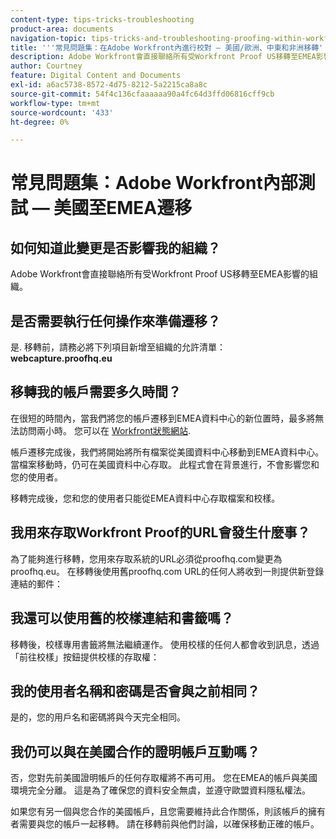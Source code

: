 ```yaml
---
content-type: tips-tricks-troubleshooting
product-area: documents
navigation-topic: tips-tricks-and-troubleshooting-proofing-within-workfront
title: '''常見問題集：在Adobe Workfront內進行校對 — 美國/歐洲、中東和非洲移轉'
description: Adobe Workfront會直接聯絡所有受Workfront Proof US移轉至EMEA影響的組織。
author: Courtney
feature: Digital Content and Documents
exl-id: a6ac5738-8572-4d75-8212-5a2215ca8a8c
source-git-commit: 54f4c136cfaaaaaa90a4fc64d3ffd06816cff9cb
workflow-type: tm+mt
source-wordcount: '433'
ht-degree: 0%

---
```


# 常見問題集：Adobe Workfront內部測試 — 美國至EMEA遷移

## 如何知道此變更是否影響我的組織？ 

Adobe Workfront會直接聯絡所有受Workfront Proof US移轉至EMEA影響的組織。

## 是否需要執行任何操作來準備遷移？

是. 移轉前，請務必將下列項目新增至組織的允許清單：\
**webcapture.proofhq.eu**

## 移轉我的帳戶需要多久時間？

在很短的時間內，當我們將您的帳戶遷移到EMEA資料中心的新位置時，最多將無法訪問兩小時。 您可以在 [Workfront狀態網站](http://status.workfront.com/). 

帳戶遷移完成後，我們將開始將所有檔案從美國資料中心移動到EMEA資料中心。 當檔案移動時，仍可在美國資料中心存取。 此程式會在背景進行，不會影響您和您的使用者。

移轉完成後，您和您的使用者只能從EMEA資料中心存取檔案和校樣。 

## 我用來存取Workfront Proof的URL會發生什麼事？

為了能夠進行移轉，您用來存取系統的URL必須從proofhq.com變更為proofhq.eu。 在移轉後使用舊proofhq.com URL的任何人將收到一則提供新登錄連結的郵件：

## 我還可以使用舊的校樣連結和書籤嗎？

移轉後，校樣專用書籤將無法繼續運作。 使用校樣的任何人都會收到訊息，透過「前往校樣」按鈕提供校樣的存取權：

## 我的使用者名稱和密碼是否會與之前相同？

是的，您的用戶名和密碼將與今天完全相同。

## 我仍可以與在美國合作的證明帳戶互動嗎？

否，您對先前美國證明帳戶的任何存取權將不再可用。 您在EMEA的帳戶與美國環境完全分離。 這是為了確保您的資料安全無虞，並遵守歐盟資料隱私權法。

如果您有另一個與您合作的美國帳戶，且您需要維持此合作關係，則該帳戶的擁有者需要與您的帳戶一起移轉。 請在移轉前與他們討論，以確保移動正確的帳戶。
